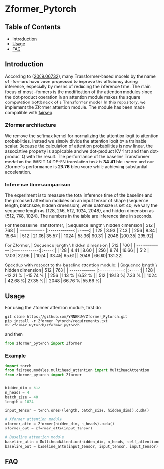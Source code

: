 # Zformer_Pytorch

## Table of Contents
- [Introduction](#Introduction)
- [Usage](#Usage)
- [FAQ](#FAQ)

## Introduction
According to ([2009.06732](https://arxiv.org/abs/2009.06732)), many Transformer-based models by the name of -formers have been proprosed to improve the efficiency during inference, especially by means of reducing the inference time. The main focus of most -formers is the modification of the attention modules since the dot-product operation in an attention module makes the square computation bottleneck of a Transformer model. In this repository, we implement the Zformer attention module. The module has been made compatible with [fairseq](https://github.com/pytorch/fairseq).
### Zformer architecture
We remove the softmax kernel for normalizing the attention logit to attention probabilities. Instead we simply divide the attention logit by a trainable scalar. Because the calculation of attention probabilities is now linear, the associative property is applicable and we dot-product KV first and then dot-product Q with the result.
The performance of the baseline Transformer model on the IWSLT 14 DE-EN translation task is **34.41** bleu score and our Zformer's performance is **26.76** bleu score while achieving substantial acceleration.
### Inference time comparison
The experiment is to measure the total inference time of the baseline and the proposed attention modules on an input tensor of shape (sequence length, batchsize, hidden dimension), while batchsize is set 40, we vary the sequence length as {128, 256, 512, 1024, 2048}, and hidden dimension as {512, 768, 1024}. The numbers in the table are inference time in seconds.

For the baseline Transformer,
| Sequence length \\ hidden dimension | 512 | 768  |
| ------------- |:-------------:| :-----:|
| 128        | 3.93 | 7.43 | 
| 256        | 8.84 | 15.64 |
| 512        | 21.06| 35.57 |
| 1024       | 58.36| 90.31|
| 2048       |200.35| 295.92|

For Zformer, 
| Sequence length \\ hidden dimension | 512 | 768  |
| ------------- |:-------------:| :-----:|
| 128        | 4.41 | 8.60 |
| 256        | 8.74 | 16.66 |
| 512        | 17.03| 32.96 |
| 1024       | 33.45| 65.61|
| 2048       | 66.60| 131.22|

Speedup with respect to the baseline attention module:
| Sequence length \\ hidden dimension | 512 | 768  |
| ------------- |:-------------:| :-----:|
| 128        | -12.21 % | -15.74 % |
| 256        | 1.13 % | 6.52 % |
| 512        | 19.13 %| 7.33 % |
| 1024       | 42.68 %| 27.35 %|
| 2048       | 66.76 %| 55.66 %|

<!-- 
For the baseline Transformer,
| Sequence length \\ hidden dimension | 512 | 768  |1024 |
| ------------- |:-------------:| :-----:|:-----:|
| 128        | 3.93 | 7.43 | 11.39 |
| 256        | 8.84 | 15.64 | 23.98 |
| 512        | 21.06| 35.57 | 52.27 |
| 1024       | 58.36| 90.31| 124.59|
| 2048       |200.35| 295.92| 387.32|

For Zformer, 
| Sequence length \\ hidden dimension | 512 | 768  |1024 |
| ------------- |:-------------:| :-----:|:-----:|
| 128        | 4.41 | 8.60 | 13.09 |
| 256        | 8.74 | 16.66 | 25.89 |
| 512        | 17.03| 32.96 | 50.62 |
| 1024       | 33.45| 65.61| 101.01|
| 2048       | 66.60| 131.22| 203.67|
-->
## Usage
For using the Zformer attention module, first do
```
git clone https://github.com/YNNEKUW/Zformer_Pytorch.git
pip install -r Zformer_Pytorch/requirements.txt
mv Zformer_Pytorch/zformer_pytorch .
```
and then
```python
from zformer_pytorch import Zformer
```
### Example
```python
import torch
from fairseq.modules.multihead_attention import MultiheadAttention
from zformer_pytorch import Zformer


hidden_dim = 512
n_heads = 4
batch_size = 40
length = 1024

input_tensor = torch.ones((length, batch_size, hidden_dim)).cuda()

# Xformer attention module
xformer_attn = Zformer(hidden_dim, n_heads).cuda()
xformer_out = zformer_attn(input_tensor)

# Baseline attention module
baseline_attn = MultiheadAttention(hidden_dim, n_heads, self_attention=True).cuda()
baseline_out = baseline_attn(input_tensor, input_tensor, input_tensor)
```

## FAQ
